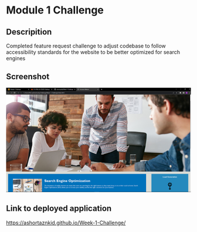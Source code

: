 # Module 1 Challenge
## Descripition
Completed feature request challenge to adjust codebase to follow accessibility standards for the 
website to be better optimized for search engines

## Screenshot
<img src="./assets/images/2023-05-04 (1).png" alt="Screenshot of website">

## Link to deployed application
https://ashortaznkid.github.io/Week-1-Challenge/